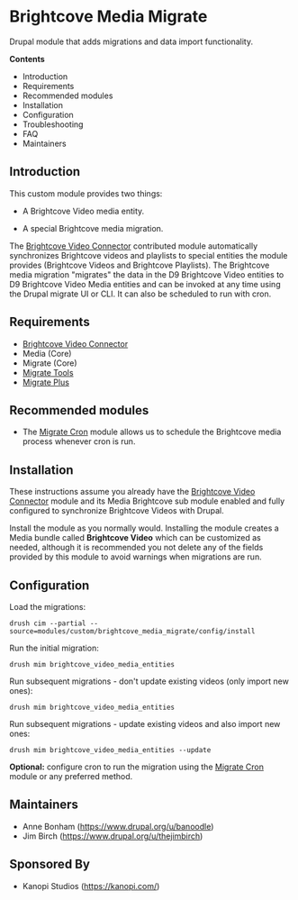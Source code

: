 # Brightcove Media Migrate

Drupal module that adds migrations and data import functionality.

**Contents**
* Introduction
* Requirements
* Recommended modules
* Installation
* Configuration
* Troubleshooting
* FAQ
* Maintainers

## Introduction
This custom module provides two things:

* A Brightcove Video media entity.

* A special Brightcove media migration.

The [Brightcove Video Connector](https://www.drupal.org/project/brightcove) contributed module automatically synchronizes Brightcove videos and playlists to special entities the module provides (Brightcove Videos and Brightcove Playlists). The Brightcove media migration "migrates" the data in the D9 Brightcove Video entities to D9 Brightcove Video Media entities and can be invoked at any time using the Drupal migrate UI or CLI. It can also be scheduled to run with cron.

## Requirements
* [Brightcove Video Connector](https://www.drupal.org/project/brightcove)
* Media (Core)
* Migrate (Core)
* [Migrate Tools](https://www.drupal.org/project/migrate_tools)
* [Migrate Plus](https://www.drupal.org/project/migrate_plus)

## Recommended modules

* The [Migrate Cron](https://www.drupal.org/project/migrate_cron) module allows us to schedule the Brightcove media process whenever cron is run.

## Installation

These instructions assume you already have the [Brightcove Video Connector](https://www.drupal.org/project/brightcove) module and its Media Brightcove sub module enabled and fully configured to synchronize Brightcove Videos with Drupal.

Install the module as you normally would. Installing the module creates a Media bundle called **Brightcove Video** which can be customized as needed, although it is recommended you not delete any of the fields provided by this module to avoid warnings when migrations are run.

## Configuration
Load the migrations:

`drush cim --partial --source=modules/custom/brightcove_media_migrate/config/install`

Run the initial migration:

`drush mim brightcove_video_media_entities`

Run subsequent migrations - don't update existing videos (only import new ones):

`drush mim brightcove_video_media_entities`

Run subsequent migrations - update existing videos and also import new ones:

`drush mim brightcove_video_media_entities --update`

**Optional:** configure cron to run the migration using the [Migrate Cron](https://www.drupal.org/project/migrate_cron) module or any preferred method.

## Maintainers
* Anne Bonham (https://www.drupal.org/u/banoodle)
* Jim Birch (https://www.drupal.org/u/thejimbirch)

## Sponsored By
* Kanopi Studios (https://kanopi.com/)

